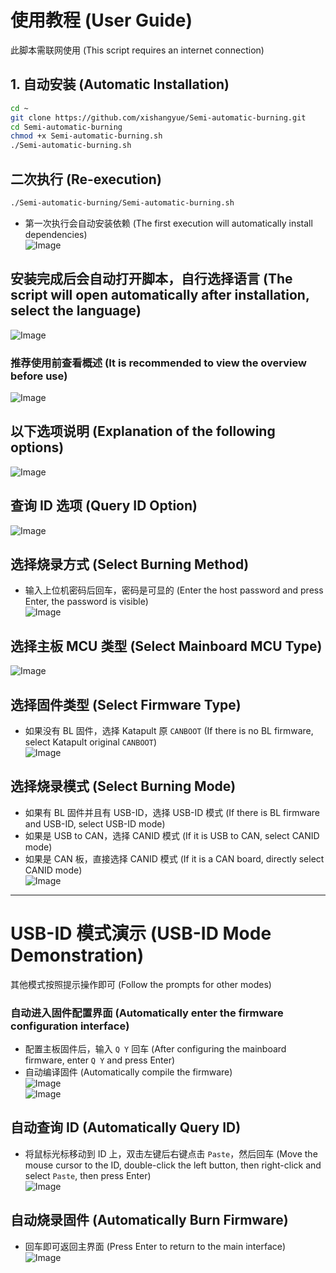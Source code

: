 # 使用教程 (User Guide)
此脚本需联网使用 (This script requires an internet connection)

## 1. 自动安装 (Automatic Installation)
```bash
cd ~
git clone https://github.com/xishangyue/Semi-automatic-burning.git
cd Semi-automatic-burning
chmod +x Semi-automatic-burning.sh
./Semi-automatic-burning.sh
```

## 二次执行 (Re-execution)
```bash
./Semi-automatic-burning/Semi-automatic-burning.sh
```
* 第一次执行会自动安装依赖 (The first execution will automatically install dependencies)  
![Image](./semi-automatic-burning/img/flash0.webp)

## 安装完成后会自动打开脚本，自行选择语言 (The script will open automatically after installation, select the language)  
![Image](./semi-automatic-burning/img/flash1.webp)

### 推荐使用前查看概述 (It is recommended to view the overview before use)  
![Image](./semi-automatic-burning/img/flash2.webp)

## 以下选项说明 (Explanation of the following options)  
![Image](./semi-automatic-burning/img/flash3.webp)

## 查询 ID 选项 (Query ID Option)  
![Image](./semi-automatic-burning/img/flash4.webp)

## 选择烧录方式 (Select Burning Method)  
* 输入上位机密码后回车，密码是可显的 (Enter the host password and press Enter, the password is visible)  
![Image](./semi-automatic-burning/img/flash5.webp)

## 选择主板 MCU 类型 (Select Mainboard MCU Type)  
![Image](./semi-automatic-burning/img/flash6.webp)

## 选择固件类型 (Select Firmware Type)  
* 如果没有 BL 固件，选择 Katapult 原 `CANBOOT` (If there is no BL firmware, select Katapult original `CANBOOT`)  
![Image](./semi-automatic-burning/img/flash7.webp)

## 选择烧录模式 (Select Burning Mode)  
* 如果有 BL 固件并且有 USB-ID，选择 USB-ID 模式 (If there is BL firmware and USB-ID, select USB-ID mode)  
* 如果是 USB to CAN，选择 CANID 模式 (If it is USB to CAN, select CANID mode)  
* 如果是 CAN 板，直接选择 CANID 模式 (If it is a CAN board, directly select CANID mode)  
![Image](./semi-automatic-burning/img/flash8.webp)

---

# USB-ID 模式演示 (USB-ID Mode Demonstration)  
其他模式按照提示操作即可 (Follow the prompts for other modes)

### 自动进入固件配置界面 (Automatically enter the firmware configuration interface)  
* 配置主板固件后，输入 `Q Y` 回车 (After configuring the mainboard firmware, enter `Q Y` and press Enter)  
* 自动编译固件 (Automatically compile the firmware)  
![Image](./semi-automatic-burning/img/flash9.webp)  
![Image](./semi-automatic-burning/img/flash10.webp)

## 自动查询 ID (Automatically Query ID)  
* 将鼠标光标移动到 ID 上，双击左键后右键点击 `Paste`，然后回车 (Move the mouse cursor to the ID, double-click the left button, then right-click and select `Paste`, then press Enter)  
![Image](./semi-automatic-burning/img/flash11.webp)

## 自动烧录固件 (Automatically Burn Firmware)  
* 回车即可返回主界面 (Press Enter to return to the main interface)  
![Image](./semi-automatic-burning/img/flash12.webp)
